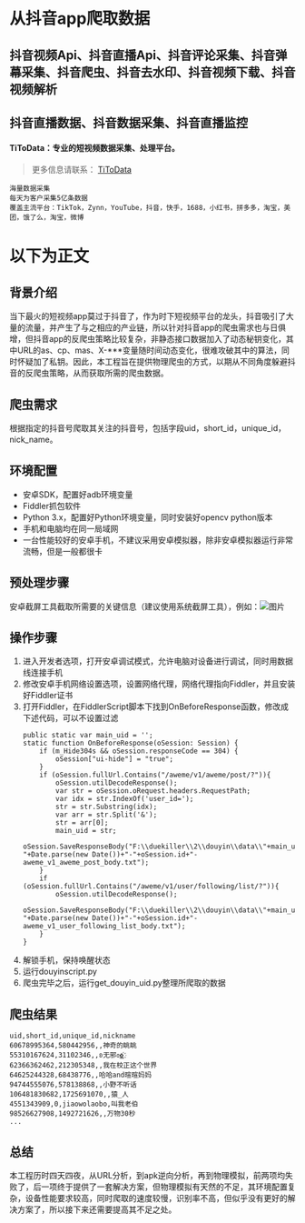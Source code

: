 # 从抖音app爬取数据


## 抖音视频Api、抖音直播Api、抖音评论采集、抖音弹幕采集、抖音爬虫、抖音去水印、抖音视频下载、抖音视频解析
## 抖音直播数据、抖音数据采集、抖音直播监控

#### TiToData：专业的短视频数据采集、处理平台。
> 更多信息请联系： [TiToData](https://www.titodata.com/about?from=shipinapi)
```
海量数据采集
每天为客户采集5亿条数据
覆盖主流平台：TikTok，Zynn，YouTube，抖音，快手，1688，小红书，拼多多，淘宝，美团，饿了么，淘宝，微博

```

# 以下为正文

背景介绍
---
当下最火的短视频app莫过于抖音了，作为时下短视频平台的龙头，抖音吸引了大量的流量，并产生了与之相应的产业链，所以针对抖音app的爬虫需求也与日俱增，但抖音app的反爬虫策略比较复杂，非静态接口数据加入了动态秘钥变化，其中URL的as、cp、mas、X-***变量随时间动态变化，很难攻破其中的算法，同时怀疑加了私钥。因此，本工程旨在提供物理爬虫的方式，以期从不同角度躲避抖音的反爬虫策略，从而获取所需的爬虫数据。

爬虫需求
---
根据指定的抖音号爬取其关注的抖音号，包括字段uid，short_id，unique_id，nick_name。

环境配置
-------
* 安卓SDK，配置好adb环境变量
* Fiddler抓包软件
* Python 3.x，配置好Python环境变量，同时安装好opencv python版本
* 手机和电脑均在同一局域网
* 一台性能较好的安卓手机，不建议采用安卓模拟器，除非安卓模拟器运行非常流畅，但是一般都很卡

预处理步骤
-------
安卓截屏工具截取所需要的关键信息（建议使用系统截屏工具），例如：![图片](https://raw.githubusercontent.com/li-phone/DouyinCrawler/master/src/res/following.png)

操作步骤
-------
1. 进入开发者选项，打开安卓调试模式，允许电脑对设备进行调试，同时用数据线连接手机
2. 修改安卓手机网络设置选项，设置网络代理，网络代理指向Fiddler，并且安装好Fiddler证书
3. 打开Fiddler，在FiddlerScript脚本下找到OnBeforeResponse函数，修改成下述代码，可以不设置过滤
    ```
    public static var main_uid = '';
    static function OnBeforeResponse(oSession: Session) {        
        if (m_Hide304s && oSession.responseCode == 304) {
            oSession["ui-hide"] = "true";
        }
        if (oSession.fullUrl.Contains("/aweme/v1/aweme/post/?")){
            oSession.utilDecodeResponse();
            var str = oSession.oRequest.headers.RequestPath;
            var idx = str.IndexOf('user_id=');
            str = str.Substring(idx);
            var arr = str.Split('&');
            str = arr[0];
            main_uid = str;
            oSession.SaveResponseBody("F:\\duekiller\\2\\douyin\\data\\"+main_uid+"-"+Date.parse(new Date())+"-"+oSession.id+"-aweme_v1_aweme_post_body.txt");
        }
        if (oSession.fullUrl.Contains("/aweme/v1/user/following/list/?")){
            oSession.utilDecodeResponse();
            oSession.SaveResponseBody("F:\\duekiller\\2\\douyin\\data\\"+main_uid+"-"+Date.parse(new Date())+"-"+oSession.id+"-aweme_v1_user_following_list_body.txt");
        }
    }
    ```
4. 解锁手机，保持唤醒状态
5. 运行douyinscript.py
6. 爬虫完毕之后，运行get_douyin_uid.py整理所爬取的数据

爬虫结果
-------
```
uid,short_id,unique_id,nickname
60678995364,580442956,,神奇的眺眺
55310167624,31102346,,ʚ无邪ɞ͜✿҉
62366362462,212305348,,我在校正这个世界
64625244328,68438776,,哈哈and暄暄妈妈
94744555076,578138868,,小野不听话
106481830682,1725691070,,猿_人
4551343909,0,jiaowolaobo,叫我老伯
98526627908,1492721626,,万物30秒
...
```

总结
-------
本工程历时四天四夜，从URL分析，到apk逆向分析，再到物理模拟，前两项均失败了，后一项终于提供了一套解决方案，但物理模拟有天然的不足，其环境配置复杂，设备性能要求较高，同时爬取的速度较慢，识别率不高，但似乎没有更好的解决方案了，所以接下来还需要提高其不足之处。
  
